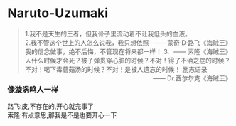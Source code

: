 # Naruto-Uzumaki

> 1.我不是天生的王者，但我骨子里流动着不让我低头的血液。<br>
<span style="float:right">—— 蒙奇·D·路飞《海贼王》</span>
> 2.我不管这个世上的人怎么说我，我只想依照我的信念做事，绝不后悔，不管现在将来都一样！
<span style="float:right">—— 索隆《海贼王》</span>
> 3.人什么时候才会死？被子弹贯穿心脏的时候？不对！得了不治之症的时候？不对！喝下毒蘑菇汤的时候？不对！是被人遗忘的时候！
<span style="float:right">—— Dr.西尔尔克《海贼王》</span>
励志语录

### 像漩涡鸣人一样<br>
路飞:皮,不存在的,开心就完事了<br>
索隆:有点意思,那我是不是也要开心一下
